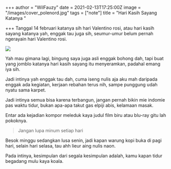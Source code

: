 +++
author = "WilFauzy"
date = 2021-02-13T17:25:00Z
image = "/images/cover_polenord.jpg"
tags = ["note"]
title = "Hari Kasih Sayang Katanya "

+++
Tanggal 14 februari katanya sih hari Valentino rosi, atau hari kasih sayang katanya yah, enggak tau juga sih, seumur-umur belum pernah ngerayain hari Valentino rosi.

![](/img/20211023_001001.jpg)

Yah mau gimana lagi, bingung saya juga asli enggak bohong dah, tapi buat yang jomblo katanya hari kasih sayang itu menyeramkan, padahal emang iya sih.

Jadi intinya yah enggak tau dah, cuma iseng nulis aja aku mah daripada enggak ada kegiatan, kerjaan rebahan terus nih, sampe punggung udah nyatu sama karpet.

Jadi intinya semua bisa karena terbangun, jangan pernah bikin mie indomie pas waktu tidur, bukan apa-apa takut gas elpiji abis, kelamaan masak.

Entar ada kejadian kompor meleduk kaya judul film biru atau blu-ray gitu lah pokoknya.

> Jangan lupa minum setiap hari

Besok minggu sedangkan lusa senin, jadi kapan warung kopi buka di pagi hari, selain hari selasa, tau ahh lieur aing nulis naon.

Pada intinya, kesimpulan dari segala kesimpulan adalah, kamu kapan tidur begadang mulu kaya koala.